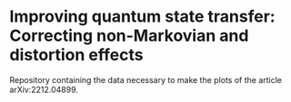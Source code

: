 # Improving quantum state transfer: Correcting non-Markovian and distortion effects

Repository containing the data necessary to make the plots of the article arXiv:2212.04899.
